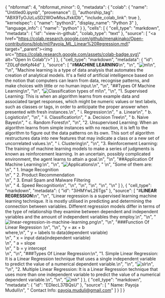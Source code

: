 {
  "nbformat": 4,
  "nbformat_minor": 0,
  "metadata": {
    "colab": {
      "name": "Untitled0.ipynb",
      "provenance": [],
      "authorship_tag": "ABX9TyOJizLuSD2WOwMssJfxklDb",
      "include_colab_link": true
    },
    "kernelspec": {
      "name": "python3",
      "display_name": "Python 3"
    },
    "language_info": {
      "name": "python"
    }
  },
  "cells": [
    {
      "cell_type": "markdown",
      "metadata": {
        "id": "view-in-github",
        "colab_type": "text"
      },
      "source": [
        "<a href=\"https://colab.research.google.com/github/menakinako/Open-contributions/blob/ml/Payoja_ML_Linear%20Regression.md\" target=\"_parent\"><img src=\"https://colab.research.google.com/assets/colab-badge.svg\" alt=\"Open In Colab\"/></a>"
      ]
    },
    {
      "cell_type": "markdown",
      "metadata": {
        "id": "Z0LqFdeKpN4d"
      },
      "source": [
        "#**MACHINE LEARNING**\n",
        "\n",
        "![ml](https://www.smartdatacollective.com/wp-content/uploads/2021/06/machine-learning-helps-life-insurance-scaled.jpg)\n",
        "\n",
        "Machine learning is a type of data analysis that automates the creation of analytical models. It's a field of artificial intelligence based on the notion that computers can learn from data, recognise patterns, and make choices with little or no human input.\n",
        "\n",
        "##Types Of Machine Learning\n",
        "\n",
        "![Classification types of ml](https://idapgroup.com/blog/blog/wp-content/uploads/2019/11/34534-1024x427.png)\n",
        "\n",
        "1. Supervised Learning: This is when an algorithm learns from example data and associated target responses, which might be numeric values or text labels, such as classes or tags, in order to anticipate the proper answer when presented with fresh instances.\n",
        "        i. Regression:\n",
        "           a. Linear\n",
        "           b. Logistics\n",
        "\n",
        "       ii. Classification\n",
        "           a. Decision Tree\n",
        "           b. Naive Bayes\n",
        "           c. Random Forest\n",
        "\n",
        "2. Unsupervised Learning: When an algorithm learns from simple instances with no reaction, it is left to the algorithm to figure out the data patterns on its own. This sort of algorithm restructures data into new features that may indicate a class or a new set of uncorrelated values.\n",
        "   i. Clustering\n",
        "\n",
        "3. Reinforcement Learning: The training of machine learning models to make a series of judgments is known as reinforcement learning. In an uncertain, possibly complicated environment, the agent learns to attain a goal.\n",
        "\n",
        "##Application Of Machine Learning:\n",
        "\n",
        "![Applications](https://assets.wordstream.com/s3fs-public/styles/simple_image/public/images/machine-learning1.png?SnePeroHk5B9yZaLY7peFkULrfW8Gtaf&itok=yjEJbEKD)\n",
        "    \n",
        "Some of them are:    \n",
        "    1. Image Recognition<br>\n",
        "    2. Product Recommendation<br>\n",
        "    3. Email Spam and Malware Filtering<br>\n",
        "    4. Speed Recognition\n",
        "\n",
        "\n",
        "\n",
        "\n",
        "\n"
      ]
    },
    {
      "cell_type": "markdown",
      "metadata": {
        "id": "3iHMYwL26Tgs"
      },
      "source": [
        "#**LINEAR REGRESSION**\n",
        "\n",
        "Linear regression is a supervised learning machine learning technique. It is mostly utilised in predicting and determining the connection between variables. Different regression models differ in terms of the type of relationship they examine between dependent and independent variables and the amount of independent variables they employ.\n",
        "\n",
        "![linear-regression-in-machine-learning.png](https://static.javatpoint.com/tutorial/machine-learning/images/linear-regression-in-machine-learning.png)\n",
        "\n",
        "###Function Of Linear Regression :\n",
        "\n",
        "y = ax + b   <br>     where,\n",
        "                   y = labels to data(dependent variable)<br>\n",
        "                   x = input data(independent variable)<br>\n",
        "                   a = slope<br>\n",
        "                   b = y intercept<br>\n",
        "\n",
        "###Types Of Linear Regression:\n",
        "1. Simple Linear Regression: It is a Linear Regression technique that uses a single independent variable to predict the value of a numerical dependent variable.\n",
        "\n",
        "![slr](https://machinelearningmastery.com/wp-content/uploads/2016/02/Simple-Linear-Regression-Model.png)\n",
        "\n",
        "2. Multiple Linear Regression: It is a Linear Regression technique that uses more than one independent variable to predict the value of a numerical dependent variable.\n",
        "\n",
        "![mlr](https://i.morioh.com/2020/04/14/74bd389a2f28.jpg)"
      ]
    },
    {
      "cell_type": "markdown",
      "metadata": {
        "id": "EDIecL37BQsU"
      },
      "source": [
        "                                      Name: Payoja Muduli\n",
        "                                      Contact Info: payoja.muduli@gmail.com"
      ]
    }
  ]
}